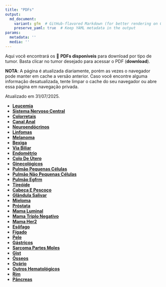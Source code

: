 ```yaml
---
title: "PDFs"
output: 
  md_document:
    variant: gfm  # GitHub-flavored Markdown (for better rendering on GitHub)
    preserve_yaml: true  # Keep YAML metadata in the output
params:
  metadata: ''
  media: ''
---
```


<script async src="https://scripts.simpleanalyticscdn.com/latest.js"></script>

Aqui você encontrará os 📝 **PDFs disponíveis** para download por tipo
de tumor. Basta clicar no tumor desejado para acessar o PDF
(**download**).

**NOTA**: A página é atualizada diariamente, porém as vezes o navegador
pode manter em cache a versão anterior. Caso você encontre alguma
informação desatualizada, tente limpar o cache do seu navegador ou abre
essa página em navegação privada.

Atualizado em 31/07/2025.

- [**Leucemia**](https://coeoralmeds-e768.restdb.io/media/688aff83f63b804800229779?download=true)
- [**Sistema Nervoso
  Central**](https://coeoralmeds-e768.restdb.io/media/688aff85f63b80480022977c?download=true)
- [**Colorretais**](https://coeoralmeds-e768.restdb.io/media/688aff87f63b804800229782?download=true)
- [**Canal
  Anal**](https://coeoralmeds-e768.restdb.io/media/688aff88f63b804800229783?download=true)
- [**Neuroendócrinos**](https://coeoralmeds-e768.restdb.io/media/688aff89f63b804800229785?download=true)
- [**Linfomas**](https://coeoralmeds-e768.restdb.io/media/688aff8bf63b804800229787?download=true)
- [**Melanoma**](https://coeoralmeds-e768.restdb.io/media/688aff8cf63b804800229789?download=true)
- [**Bexiga**](https://coeoralmeds-e768.restdb.io/media/688aff8df63b80480022978b?download=true)
- [**Via
  Biliar**](https://coeoralmeds-e768.restdb.io/media/688aff8ef63b80480022978d?download=true)
- [**Endométrio**](https://coeoralmeds-e768.restdb.io/media/688aff90f63b80480022978f?download=true)
- [**Colo De
  Útero**](https://coeoralmeds-e768.restdb.io/media/688aff91f63b804800229791?download=true)
- [**Ginecológicos**](https://coeoralmeds-e768.restdb.io/media/688aff92f63b804800229793?download=true)
- [**Pulmão Pequenas
  Células**](https://coeoralmeds-e768.restdb.io/media/688aff93f63b804800229795?download=true)
- [**Pulmão Não Pequenas
  Células**](https://coeoralmeds-e768.restdb.io/media/688aff95f63b80480022979c?download=true)
- [**Pulmão
  Egfrm**](https://coeoralmeds-e768.restdb.io/media/688aff96f63b80480022979e?download=true)
- [**Tireóide**](https://coeoralmeds-e768.restdb.io/media/688aff98f63b8048002297a2?download=true)
- [**Cabeça E
  Pescoço**](https://coeoralmeds-e768.restdb.io/media/688aff99f63b8048002297a3?download=true)
- [**Glândula
  Salivar**](https://coeoralmeds-e768.restdb.io/media/688aff9bf63b8048002297a5?download=true)
- [**Mieloma**](https://coeoralmeds-e768.restdb.io/media/688aff9cf63b8048002297a8?download=true)
- [**Próstata**](https://coeoralmeds-e768.restdb.io/media/688aff9df63b8048002297aa?download=true)
- [**Mama
  Luminal**](https://coeoralmeds-e768.restdb.io/media/688affa0f63b8048002297ae?download=true)
- [**Mama Triplo
  Negativo**](https://coeoralmeds-e768.restdb.io/media/688affa1f63b8048002297af?download=true)
- [**Mama
  Her2**](https://coeoralmeds-e768.restdb.io/media/688affa2f63b8048002297b1?download=true)
- [**Esôfago**](https://coeoralmeds-e768.restdb.io/media/688affa4f63b8048002297b3?download=true)
- [**Fígado**](https://coeoralmeds-e768.restdb.io/media/688affa5f63b8048002297b5?download=true)
- [**Pele**](https://coeoralmeds-e768.restdb.io/media/688affa6f63b8048002297b7?download=true)
- [**Gástricos**](https://coeoralmeds-e768.restdb.io/media/688affa8f63b8048002297ba?download=true)
- [**Sarcoma Partes
  Moles**](https://coeoralmeds-e768.restdb.io/media/688affa9f63b8048002297bc?download=true)
- [**Gist**](https://coeoralmeds-e768.restdb.io/media/688affaaf63b8048002297be?download=true)
- [**Ósseos**](https://coeoralmeds-e768.restdb.io/media/688affabf63b8048002297c0?download=true)
- [**Ovário**](https://coeoralmeds-e768.restdb.io/media/688affadf63b8048002297c1?download=true)
- [**Outros
  Hematológicos**](https://coeoralmeds-e768.restdb.io/media/688affaef63b8048002297c3?download=true)
- [**Rim**](https://coeoralmeds-e768.restdb.io/media/688affaff63b8048002297c5?download=true)
- [**Pâncreas**](https://coeoralmeds-e768.restdb.io/media/688affb1f63b8048002297c8?download=true)

